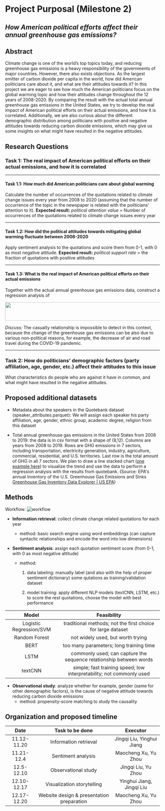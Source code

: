 ﻿# Project Purposal (Milestone 2)
## *How American political efforts affect their annual greenhouse gas emissions?*
## Abstract
Climate change is one of the world’s top topics today, and reducing greenhouse gas emissions is a heavy responsibility of the governments of major countries. However, there also exists objections. As the largest emitter of carbon dioxide per capita in the world, how did American politicians care about it, and what are their attitudes towards it? In this project we are eager to see how much the American politicians focus on the global warming topic and how their attitudes change throughout the 12 years of 2008-2020. By comparing the result with the actual total annual greenhouse gas emissions in the United States, we try to develop the real impact of American political efforts on their actual emissions, and how it is correlated. Additionally, we are also curious about the different demographic distribution among politicians with positive and negative attitudes towards reducing carbon dioxide emissions, which may give us some insights on what might have resulted in the negative attitudes.
## Research Questions
### Task 1: The real impact of American political efforts on their actual emissions, and how it is correlated
---
#### Task 1.1: How much did American politicians care about global warming
Calculate the number of occurrences of the quotations related to climate change issues every year from 2008 to 2020 (assuming that the number of occurrence of the topic in the newspaper is related with the politicians' attention to it).
**Expected result:** *political attention value* = Number of occurrences of the quotations related to climate change issues every year

---
#### Task 1.2: How did the political attitudes towards mitigating global warming fluctuate between 2008-2020
Apply sentiment analysis to the quotations and score them from 0-1, with 0 as most negative attitude.
**Expected result:** *political support rate* = the fraction of quotations with positive attitudes

---
#### Task 1.3: What is the real impact of American political efforts on their actual emissions
Together with the actual annual greenhouse gas emissions data, construct a regression analysis of 

<img src="https://github.com/epfl-ada/ada-2021-project-dataminers/blob/main/pics/equ.png?raw=true" width = "540" height = "60" alt="" align=center />

*Discuss:* The casualty relationship is impossible to detect in this context, because the change of the greenhouse gas emissions can be also due to various non-political reasons, for example, the decrease of air and road travel during the COVID-19 pandemic.

---
### Task 2: How do politicians’ demographic factors (party affiliation, age, gender, etc.) affect their attitudes to this issue
What characteristics do people who are against it have in common, and what might have resulted in the negative attitudes.

## Proposed additional datasets
-   Metadata about the speakers in the Quotebank dataset (speaker_attributes.parquet): We will assign each speaker his party affiliation, age, gender, ethnic group, academic degree, religion from this dataset
    
-   Total annual greenhouse gas emissions in the United States from 2008 to 2019: the data is in csv format with a shape of (8,12). Columns are years from 2008 to 2019. Rows are GHG emissions in 7 sectors, including transportation, electricity generation, industry, agriculture, commercial, residential, and U.S. territories. Last row is the total amount of GHG in all 7 sectors. We plan to draw a line stacked chart ([one example here](https://github.com/epfl-ada/ada-2021-project-dataminers/blob/main/pics/us-ghg-emissions.png?raw=true)) to visualize the trend and use the data to perform a regression analysis with the results from quotebank.
(Source: EPA's annual Inventory of the U.S. Greenhouse Gas Emissions and Sinks [Greenhouse Gas Inventory Data Explorer | US EPA](https://cfpub.epa.gov/ghgdata/inventoryexplorer/#allsectors/allsectors/allgas/econsect/all))
## Methods
Workflow:
![workflow](https://github.com/epfl-ada/ada-2021-project-dataminers/blob/main/pics/workflow.png?raw=true)

* **Information retrieval**: collect climate change related quotations for each year
	* method: basic search engine using word embeddings (can capture syntactic relationships and encode the word into low dimensions)
	
* **Sentiment analysis**: assign each quotation sentiment score (from 0-1, with 0 as most negative attitude)
	* method: 
	
		1. data labeling: manually label (and also with the help of proper sentiment dictionary) some qutations as training/validation dataset
		
		2. model training: apply different NLP models (textCNN, LSTM, etc.) to score the rest quotations, choose the model with best performance
		
|Model| Feasibility |
|:--:|:--:|
| Logistic Regression/SVM | traditional methods; not the first choice for large dataset |
| Random Forest | not widely used, but worth trying |
| BERT | too many parameters; long training time |
| LSTM | commonly used; can capture the sequence relationship between words |
| textCNN | simple; fast training speed; low interpretability; not commonly used |

* **Observational study**: analyze whether for example, gender (same for other demographic factors), is the cause of negative attitude towards reducing carbon dioxide emissions
	* method: propensity-score matching to study the causality
  
## Organization and proposed timeline
| Date | Task to be done| Executor|
|:-:|:-:|:-:|
| 11.12-11.20| Information retrieval|Jingqi Liu, Yinghui Jiang|
| 11.21-12.4 | Sentiment analysis |Maocheng Xu, Yu Zhou|
| 12.5-12.10 | Observational study |Jingqi Liu, Yu Zhou|
| 12.10-12.17 | Visualization storytelling |Yinghui Jiang, Jingqi Liu|
| 12.17-12.20 | Website design & presentation preparation |Maocheng Xu, Yu Zhou|
 
